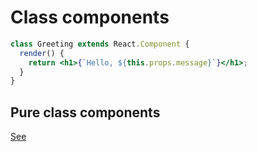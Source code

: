 # Class components

```jsx
class Greeting extends React.Component {
  render() {
    return <h1>{`Hello, ${this.props.message}`}</h1>;
  }
}
```

## Pure class components

[See](./components-pure.md)
